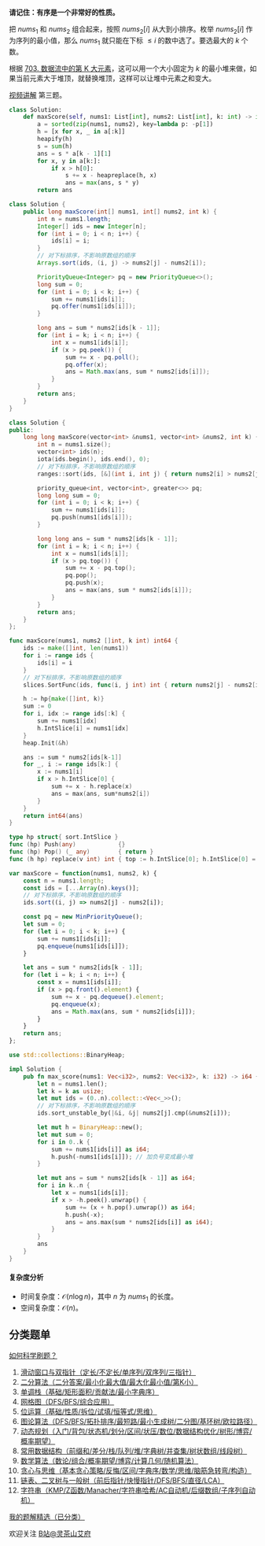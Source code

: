 **请记住：有序是一个非常好的性质。**

把 $\textit{nums}_1$ 和 $\textit{nums}_2$ 组合起来，按照 $\textit{nums}_2[i]$ 从大到小排序。枚举 $\textit{nums}_2[i]$ 作为序列的最小值，那么 $\textit{nums}_1$ 就只能在下标 $\le i$ 的数中选了。要选最大的 $k$ 个数。

根据 [703. 数据流中的第 K 大元素](https://leetcode.cn/problems/kth-largest-element-in-a-stream/)，这可以用一个大小固定为 $k$ 的最小堆来做，如果当前元素大于堆顶，就替换堆顶，这样可以让堆中元素之和变大。

[视频讲解](https://www.bilibili.com/video/BV1jG4y197qD/) 第三题。

```py [sol-Python3]
class Solution:
    def maxScore(self, nums1: List[int], nums2: List[int], k: int) -> int:
        a = sorted(zip(nums1, nums2), key=lambda p: -p[1])
        h = [x for x, _ in a[:k]]
        heapify(h)
        s = sum(h)
        ans = s * a[k - 1][1]
        for x, y in a[k:]:
            if x > h[0]:
                s += x - heapreplace(h, x)
                ans = max(ans, s * y)
        return ans
```

```java [sol-Java]
class Solution {
    public long maxScore(int[] nums1, int[] nums2, int k) {
        int n = nums1.length;
        Integer[] ids = new Integer[n];
        for (int i = 0; i < n; i++) {
            ids[i] = i;
        }
        // 对下标排序，不影响原数组的顺序
        Arrays.sort(ids, (i, j) -> nums2[j] - nums2[i]);

        PriorityQueue<Integer> pq = new PriorityQueue<>();
        long sum = 0;
        for (int i = 0; i < k; i++) {
            sum += nums1[ids[i]];
            pq.offer(nums1[ids[i]]);
        }

        long ans = sum * nums2[ids[k - 1]];
        for (int i = k; i < n; i++) {
            int x = nums1[ids[i]];
            if (x > pq.peek()) {
                sum += x - pq.poll();
                pq.offer(x);
                ans = Math.max(ans, sum * nums2[ids[i]]);
            }
        }
        return ans;
    }
}
```

```cpp [sol-C++]
class Solution {
public:
    long long maxScore(vector<int> &nums1, vector<int> &nums2, int k) {
        int n = nums1.size();
        vector<int> ids(n);
        iota(ids.begin(), ids.end(), 0);
        // 对下标排序，不影响原数组的顺序
        ranges::sort(ids, [&](int i, int j) { return nums2[i] > nums2[j]; });

        priority_queue<int, vector<int>, greater<>> pq;
        long long sum = 0;
        for (int i = 0; i < k; i++) {
            sum += nums1[ids[i]];
            pq.push(nums1[ids[i]]);
        }

        long long ans = sum * nums2[ids[k - 1]];
        for (int i = k; i < n; i++) {
            int x = nums1[ids[i]];
            if (x > pq.top()) {
                sum += x - pq.top();
                pq.pop();
                pq.push(x);
                ans = max(ans, sum * nums2[ids[i]]);
            }
        }
        return ans;
    }
};
```

```go [sol-Go]
func maxScore(nums1, nums2 []int, k int) int64 {
	ids := make([]int, len(nums1))
	for i := range ids {
		ids[i] = i
	}
	// 对下标排序，不影响原数组的顺序
	slices.SortFunc(ids, func(i, j int) int { return nums2[j] - nums2[i] })

	h := hp{make([]int, k)}
	sum := 0
	for i, idx := range ids[:k] {
		sum += nums1[idx]
		h.IntSlice[i] = nums1[idx]
	}
	heap.Init(&h)

	ans := sum * nums2[ids[k-1]]
	for _, i := range ids[k:] {
		x := nums1[i]
		if x > h.IntSlice[0] {
			sum += x - h.replace(x)
			ans = max(ans, sum*nums2[i])
		}
	}
	return int64(ans)
}

type hp struct{ sort.IntSlice }
func (hp) Push(any)            {}
func (hp) Pop() (_ any)        { return }
func (h hp) replace(v int) int { top := h.IntSlice[0]; h.IntSlice[0] = v; heap.Fix(&h, 0); return top }
```

```js [sol-JavaScript]
var maxScore = function(nums1, nums2, k) {
    const n = nums1.length;
    const ids = [...Array(n).keys()];
    // 对下标排序，不影响原数组的顺序
    ids.sort((i, j) => nums2[j] - nums2[i]);

    const pq = new MinPriorityQueue();
    let sum = 0;
    for (let i = 0; i < k; i++) {
        sum += nums1[ids[i]];
        pq.enqueue(nums1[ids[i]]);
    }

    let ans = sum * nums2[ids[k - 1]];
    for (let i = k; i < n; i++) {
        const x = nums1[ids[i]];
        if (x > pq.front().element) {
            sum += x - pq.dequeue().element;
            pq.enqueue(x);
            ans = Math.max(ans, sum * nums2[ids[i]]);
        }
    }
    return ans;
};
```

```rust [sol-Rust]
use std::collections::BinaryHeap;

impl Solution {
    pub fn max_score(nums1: Vec<i32>, nums2: Vec<i32>, k: i32) -> i64 {
        let n = nums1.len();
        let k = k as usize;
        let mut ids = (0..n).collect::<Vec<_>>();
        // 对下标排序，不影响原数组的顺序
        ids.sort_unstable_by(|&i, &j| nums2[j].cmp(&nums2[i]));

        let mut h = BinaryHeap::new();
        let mut sum = 0;
        for i in 0..k {
            sum += nums1[ids[i]] as i64;
            h.push(-nums1[ids[i]]); // 加负号变成最小堆
        }

        let mut ans = sum * nums2[ids[k - 1]] as i64;
        for i in k..n {
            let x = nums1[ids[i]];
            if x > -h.peek().unwrap() {
                sum += (x + h.pop().unwrap()) as i64;
                h.push(-x);
                ans = ans.max(sum * nums2[ids[i]] as i64);
            }
        }
        ans
    }
}
```

#### 复杂度分析

- 时间复杂度：$\mathcal{O}(n\log n)$，其中 $n$ 为 $\textit{nums}_1$ 的长度。
- 空间复杂度：$\mathcal{O}(n)$。

## 分类题单

[如何科学刷题？](https://leetcode.cn/circle/discuss/RvFUtj/)

1. [滑动窗口与双指针（定长/不定长/单序列/双序列/三指针）](https://leetcode.cn/circle/discuss/0viNMK/)
2. [二分算法（二分答案/最小化最大值/最大化最小值/第K小）](https://leetcode.cn/circle/discuss/SqopEo/)
3. [单调栈（基础/矩形面积/贡献法/最小字典序）](https://leetcode.cn/circle/discuss/9oZFK9/)
4. [网格图（DFS/BFS/综合应用）](https://leetcode.cn/circle/discuss/YiXPXW/)
5. [位运算（基础/性质/拆位/试填/恒等式/思维）](https://leetcode.cn/circle/discuss/dHn9Vk/)
6. [图论算法（DFS/BFS/拓扑排序/最短路/最小生成树/二分图/基环树/欧拉路径）](https://leetcode.cn/circle/discuss/01LUak/)
7. [动态规划（入门/背包/状态机/划分/区间/状压/数位/数据结构优化/树形/博弈/概率期望）](https://leetcode.cn/circle/discuss/tXLS3i/)
8. [常用数据结构（前缀和/差分/栈/队列/堆/字典树/并查集/树状数组/线段树）](https://leetcode.cn/circle/discuss/mOr1u6/)
9. [数学算法（数论/组合/概率期望/博弈/计算几何/随机算法）](https://leetcode.cn/circle/discuss/IYT3ss/)
10. [贪心与思维（基本贪心策略/反悔/区间/字典序/数学/思维/脑筋急转弯/构造）](https://leetcode.cn/circle/discuss/g6KTKL/)
11. [链表、二叉树与一般树（前后指针/快慢指针/DFS/BFS/直径/LCA）](https://leetcode.cn/circle/discuss/K0n2gO/)
12. [字符串（KMP/Z函数/Manacher/字符串哈希/AC自动机/后缀数组/子序列自动机）](https://leetcode.cn/circle/discuss/SJFwQI/)

[我的题解精选（已分类）](https://github.com/EndlessCheng/codeforces-go/blob/master/leetcode/SOLUTIONS.md)

欢迎关注 [B站@灵茶山艾府](https://space.bilibili.com/206214)
